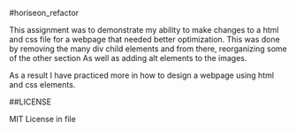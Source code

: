 #horiseon_refactor

This assignment was to demonstrate my ability to make changes to a html and css file for a webpage that needed better optimization. 
This was done by removing the many div child elements and from there, reorganizing some of the other section
As well as adding alt elements to the images.

As a result I have practiced more in how to design a webpage using html and css elements.


##LICENSE

MIT License in file




